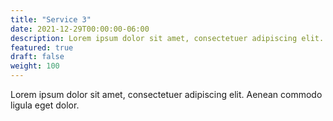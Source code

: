 ```yaml
---
title: "Service 3"
date: 2021-12-29T00:00:00-06:00
description: Lorem ipsum dolor sit amet, consectetuer adipiscing elit. Aenean commodo ligula eget dolor.
featured: true
draft: false
weight: 100
---
```


Lorem ipsum dolor sit amet, consectetuer adipiscing elit. Aenean commodo ligula eget dolor.
